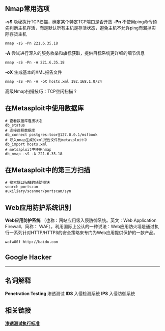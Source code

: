 ## Nmap常用选项
**-sS** 隐秘执行TCP扫描，确定某个特定TCP端口是否开放
**-Pn** 不使用ping命令预先判断主机存活，而是默认所有主机是存活状态，避免主机不允许ping而漏掉实际存货主机
```
nmap -sS -Pn 221.6.35.18
```
**-A** 尝试进行深入的服务枚举和旗标获取，提供目标系统更详细的细节信息
```
nmap -sS -Pn -A 221.6.35.18
```
**-oX** 生成基本的XML报告文件
```
nmap -sS -Pn -A -oX hosts.xml 192.168.1.0/24
```
高级Nmap扫描技巧：TCP空闲扫描 ?


## 在Metasploit中使用数据库
```
# 查看数据库连接状态
db_status
# 连接远程数据库
db_connect postgres:toor@127.0.0.1/msfbook
# 导入nmap生成的xml报告文件到metasploit中
db_import hosts.xml
# metsaploit中使用nmap
db_nmap -sS -A 221.6.35.18
```
## 在Metasploit中的第三方扫描
```
# 搜索端口扫描的辅助模块
search portscan
auxiliary/scanner/portscan/syn
```

## Web应用防护系统识别
**Web应用防护系统** （也称：网站应用级入侵防御系统。英文：Web Application Firewall，简称： WAF）。利用国际上公认的一种说法：Web应用防火墙是通过执行一系列针对HTTP/HTTPS的安全策略来专门为Web应用提供保护的一款产品。
```
wafw00f http://baidu.com
```

## Google Hacker


---
## 名词解释
**Penetration Testing** 渗透测试
**IDS** 入侵检测系统
**IPS** 入侵防御系统

## 相关链接
**[渗透测试执行标准](http://www.pentest-standard.org)**